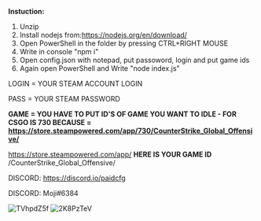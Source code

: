 **Instuction:**

1. Unzip
2. Install nodejs from:https://nodejs.org/en/download/
3. Open PowerShell in the folder by pressing CTRL+RIGHT MOUSE
4. Write in console "npm i"
5. Open config.json with notepad, put passoword, login and put game ids
6. Again open PowerShell and Write "node index.js"

LOGIN = YOUR STEAM ACCOUNT LOGIN

PASS = YOUR STEAM PASSWORD

**GAME = YOU HAVE TO PUT ID'S OF GAME YOU WANT TO IDLE - FOR CSGO IS 730 BECAUSE = https://store.steampowered.com/app/730/CounterStrike_Global_Offensive/**

https://store.steampowered.com/app/ **HERE IS YOUR GAME ID** /CounterStrike_Global_Offensive/


DISCORD: https://discord.io/paidcfg

DISCORD: Moji#6384



![TVhpdZ5f](https://user-images.githubusercontent.com/68261971/111873432-8be0e600-8990-11eb-8745-8cab743e22fe.png)
![2K8PzTeV](https://user-images.githubusercontent.com/68261971/111873440-91d6c700-8990-11eb-8f64-0babb73d3dca.png)
